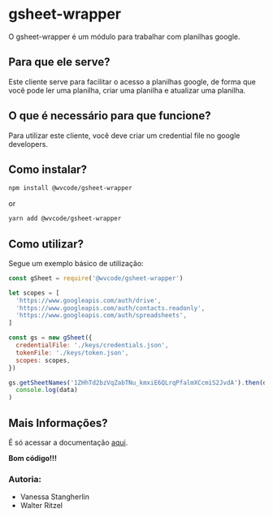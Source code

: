 # gsheet-wrapper

O gsheet-wrapper é um módulo para trabalhar com planilhas google.

## Para que ele serve?

Este cliente serve para facilitar o acesso a planilhas google, de forma que você pode ler uma planilha, criar uma planilha e atualizar uma planilha.

## O que é necessário para que funcione?

Para utilizar este cliente, você deve criar um credential file no google developers.

## Como instalar?

```bash
npm install @wvcode/gsheet-wrapper
```

or

```bash
yarn add @wvcode/gsheet-wrapper
```

## Como utilizar?

Segue um exemplo básico de utilização:

```javascript
const gSheet = require('@wvcode/gsheet-wrapper')

let scopes = [
  'https://www.googleapis.com/auth/drive',
  'https://www.googleapis.com/auth/contacts.readonly',
  'https://www.googleapis.com/auth/spreadsheets',
]

const gs = new gSheet({
  credentialFile: './keys/credentials.json',
  tokenFile: './keys/token.json',
  scopes: scopes,
})

gs.getSheetNames('1ZHhTd2bzVqZabTNu_kmxiE6QLrqPfalmXCcmiS2JvdA').then(data =>
  console.log(data)
)
```

## Mais Informações?

É só acessar a documentação [aqui](documentation.md).

**Bom código!!!**

### Autoria:

- Vanessa Stangherlin
- Walter Ritzel
